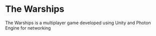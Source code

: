 # The Warships

The Warships is a multiplayer game developed using Unity and Photon Engine for networking
